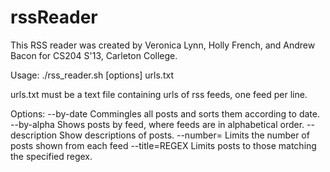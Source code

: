 rssReader
=========

This RSS reader was created by Veronica Lynn, Holly French, and Andrew
Bacon for CS204 S'13, Carleton College.

Usage:
./rss_reader.sh [options] urls.txt

urls.txt must be a text file containing urls of rss feeds, one feed per
line.

Options:
  --by-date        Commingles all posts and sorts them according to date.
  --by-alpha       Shows posts by feed, where feeds are in alphabetical
                   order.
  --description    Show descriptions of posts.
  --number=<NUM>   Limits the number of posts shown from each feed
  --title=REGEX    Limits posts to those matching the specified regex.
